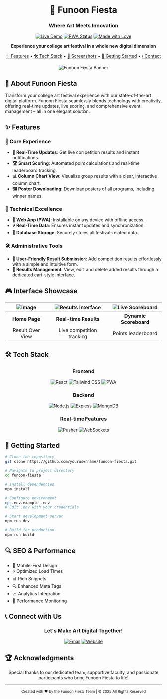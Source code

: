 <div align="center">

# 🎨 Funoon Fiesta
### Where Art Meets Innovation

[![Live Demo](https://img.shields.io/badge/DEMO-Live%20Website-4285F4?style=for-the-badge&logo=google-chrome&logoColor=white)](https://funoonfiesta.vercel.app/)
[![PWA Status](https://img.shields.io/badge/PWA-Installable-6C47FF?style=for-the-badge&logo=pwa&logoColor=white)](https://funoonfiesta.vercel.app/)
[![Made with Love](https://img.shields.io/badge/Made%20with-♥-ff0000?style=for-the-badge)](https://funoonfiesta.vercel.app/)

**Experience your college art festival in a whole new digital dimension**

[✨ Features](#-features) • 
[🛠️ Tech Stack](#%EF%B8%8F-tech-stack) • 
[📱 Screenshots](#-interface-showcase) • 
[🚀 Getting Started](#-getting-started) • 
[📞 Contact](#-connect-with-us)

![Funoon Fiesta Banner](https://github.com/user-attachments/assets/956c3f27-0800-4661-8a7b-f69ad86351ea)

</div>

## 🌟 About Funoon Fiesta

Transform your college art festival experience with our state-of-the-art digital platform. Funoon Fiesta seamlessly blends technology with creativity, offering real-time updates, live scoring, and comprehensive event management – all in one elegant solution.

## ✨ Features

### 🎯 Core Experience
- **🔔 Real-Time Updates**: Get live competition results and instant notifications.
- **🏆 Smart Scoring**: Automated point calculations and real-time leaderboard tracking.
- **📊 Column Chart View**: Visualize group results with a clear, interactive column chart.
- **🖼️ Poster Downloading**: Download posters of all programs, including winner names.

### 💫 Technical Excellence
- **📲 Web App (PWA)**: Installable on any device with offline access.
- **⚡ Real-Time Data**: Ensures instant updates and synchronization.
- **💾 Database Storage**: Securely stores all festival-related data.

### 🛠️ Administrative Tools
- **📝 User-Friendly Result Submission**: Add competition results effortlessly with a simple and intuitive form.
- **🛒 Results Management**: View, edit, and delete added results through a dedicated cart-style interface.

## 🎮 Interface Showcase

<div align="center">

| ![image](https://github.com/user-attachments/assets/59075695-2d9e-4eed-8a7f-8500576fcc6d) | ![Results Interface](https://github.com/user-attachments/assets/74c8d12d-f201-46ba-8c2b-eae82607ac26) | ![Live Scoreboard](https://github.com/user-attachments/assets/b5e3b143-93eb-4de5-8371-0aa7004bb596) |
|:---:|:---:|:---:|
| **Home Page** | **Real-time Results** | **Dynamic Scoreboard** |
| Result Over View | Live competition tracking | Points leaderboard |

</div>

## 🛠️ Tech Stack

<div align="center">

### Frontend
![React](https://img.shields.io/badge/React-61DAFB?style=for-the-badge&logo=react&logoColor=black)
![Tailwind CSS](https://img.shields.io/badge/Tailwind-38B2AC?style=for-the-badge&logo=tailwind-css&logoColor=white)
![PWA](https://img.shields.io/badge/PWA-5A0FC8?style=for-the-badge&logo=pwa&logoColor=white)

### Backend
![Node.js](https://img.shields.io/badge/Node.js-339933?style=for-the-badge&logo=node.js&logoColor=white)
![Express](https://img.shields.io/badge/Express-000000?style=for-the-badge&logo=express&logoColor=white)
![MongoDB](https://img.shields.io/badge/MongoDB-47A248?style=for-the-badge&logo=mongodb&logoColor=white)

### Real-time Features
![Pusher](https://img.shields.io/badge/Pusher-300D4F?style=for-the-badge&logo=pusher&logoColor=white)
![WebSockets](https://img.shields.io/badge/WebSockets-4353FF?style=for-the-badge&logo=socket.io&logoColor=white)

</div>

## 🚀 Getting Started

```bash
# Clone the repository
git clone https://github.com/yourusername/funoon-fiesta.git

# Navigate to project directory
cd funoon-fiesta

# Install dependencies
npm install

# Configure environment
cp .env.example .env
# Edit .env with your credentials

# Start development server
npm run dev

# Build for production
npm run build
```

## 🔍 SEO & Performance

- 📱 Mobile-First Design
- ⚡ Optimized Load Times
- 📊 Rich Snippets
- 🔍 Enhanced Meta Tags
- 📈 Analytics Integration
- 🎯 Performance Monitoring

## 📞 Connect with Us

<div align="center">

### Let's Make Art Digital Together!

[![Email](https://img.shields.io/badge/Email-nusafaizabad@gmail.com-EA4335?style=for-the-badge&logo=gmail&logoColor=white)](mailto:nusafaizabad@gmail.com)
[![Website](https://img.shields.io/badge/Website-funoon--fiesta.vercel.app-000000?style=for-the-badge&logo=vercel&logoColor=white)](https://funoon-fiesta.vercel.app)

</div>

## 🏆 Acknowledgments

<div align="center">

Special thanks to our dedicated team, supportive faculty, and passionate participants who bring Funoon Fiesta to life!

---

<sub>Created with ♥️ by the Funoon Fiesta Team | © 2025 All Rights Reserved</sub>

</div>
